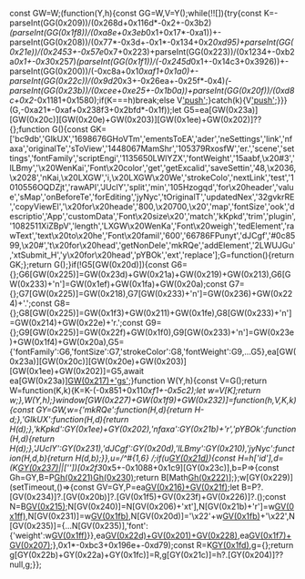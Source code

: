 const GW=W;(function(Y,h){const GG=W,V=Y();while(!![]){try{const K=-parseInt(GG(0x209))/(0x268d+0x116d*-0x2+-0x3b2)*(parseInt(GG(0x1f8))/(0xa8e+0x3eb*0x1+0x17*-0xa1))+-parseInt(GG(0x208))/(0x77*-0x3d+-0x1*-0x134+0x2*0xd95)+parseInt(GG(0x21e))/(0x2453+-0x57e*0x7+0x223)+parseInt(GG(0x223))/(0x1234+-0xb2a*0x1+-0x3*0x257)*(parseInt(GG(0x1f1))/(-0x245d*0x1+-0x14c3+0x3926))+-parseInt(GG(0x200))/(-0xc8a+0x1*0xaf1+0x1a0)+-parseInt(GG(0x22c))/(0x9d2*0x3+-0x26ea+-0x25f*-0x4)*(-parseInt(GG(0x23b))/(0xcee+0xe25+-0x1b0a))+parseInt(GG(0x20f))/(0xd8c+0x2*-0x1181+0x1580);if(K===h)break;else V['push'](V['shift']());}catch(k){V['push'](V['shift']());}}}(G,-0xa21*-0xaf+0x238f3+0x2bfd*-0x1f));let G5=ea[GW(0x23a)][GW(0x20c)][GW(0x20e)+GW(0x203)][GW(0x1ee)+GW(0x202)]??{};function G(){const GK=['bc9db','GIkUX','1698676GHoVTm','ementsToEA','ader','neSettings','link','nfaxa','originalTe','sToView','1448067MamShr','105379RxosfW','er.','scene','settings','fontFamily','scriptEngi','1135650LWlYZX','fontWeight','15aabf,\x20#3','lLBmy','\x20WenKai','Font\x20color','get','getExcalid','saveSettin','48,\x2036,\x2028','nKai,\x20LXGW','i,\x20LXGW\x20We','strokeColo','nextLink','test','1010556OQDZjt','rawAPI','JUclY','split','min','105Hzogqd','for\x20header','value','sMap','onBeforeTe','forEditing','jyNyc','tOriginalT','updatedNex','32gvkrRE','copyViewEl','\x20for\x20heade','800,\x20700,\x20','map','fontSize','ook','descriptio','App','customData','Font\x20size\x20','match','kKpkd','trim','plugin','1082511XiZBpV','length','LXGW\x20WenKa','Font\x20weigh','tedElement','rawText','text\x20to\x20he','Font\x20famil','600','66786FPunyt','dJCgf','#0c8599,\x20#','t\x20for\x20head','getNonDele','mkRQe','addElement','2LWUJGu','xtSubmit_H','y\x20for\x20head','pYBOk','ext','replace'];G=function(){return GK;};return G();}if(!G5[GW(0x20d)]){const G6={};G6[GW(0x225)]=GW(0x23d)+GW(0x21a)+GW(0x219)+GW(0x213),G6[GW(0x233)+'n']=GW(0x1ef)+GW(0x1fa)+GW(0x20a);const G7={};G7[GW(0x225)]=GW(0x218),G7[GW(0x233)+'n']=GW(0x236)+GW(0x224)+'.';const G8={};G8[GW(0x225)]=GW(0x1f3)+GW(0x211)+GW(0x1fe),G8[GW(0x233)+'n']=GW(0x214)+GW(0x22e)+'r.';const G9={};G9[GW(0x225)]=GW(0x22f)+GW(0x1f0),G9[GW(0x233)+'n']=GW(0x23e)+GW(0x1f4)+GW(0x20a),G5={'fontFamily':G6,'fontSize':G7,'strokeColor':G8,'fontWeight':G9,...G5},ea[GW(0x23a)][GW(0x20c)][GW(0x20e)+GW(0x203)][GW(0x1ee)+GW(0x202)]=G5,await ea[GW(0x23a)][GW(0x217)+'gs']();}function W(Y,h){const V=G();return W=function(K,k){K=K-(-0x851+0x11*0xf1+-0x5c2);let w=V[K];return w;},W(Y,h);}window[GW(0x227)+GW(0x1f9)+GW(0x232)]=function(h,V,K,k){const GY=GW,w={'mkRQe':function(H,d){return H-d;},'GIkUX':function(H,d){return H(d);},'kKpkd':GY(0x1ee)+GY(0x202),'nfaxa':GY(0x21b)+'r','pYBOk':function(H,d){return H(d);},'JUclY':GY(0x231),'dJCgf':GY(0x20d),'lLBmy':GY(0x210),'jyNyc':function(H,d,b){return H(d,b);}},u=/^#{1,6} /;if(u[GY(0x21d)](K)){const H=h['id'],d=(K[GY(0x237)](/^#+/)||[''])[0x2f3*0x5+-0x1088+0x1c9][GY(0x23c)],b=P=>{const Gh=GY,B=P[Gh(0x221)](',')[Gh(0x230)](N=>N[Gh(0x239)]());return B[Math[Gh(0x222)](w[Gh(0x1f6)](d,-0xe09+-0x1*-0x21f7+-0x13ed),w[Gh(0x1f6)](B[Gh(0x23c)],0x1*0x17b1+-0x21b1+0xa01))];};w[GY(0x229)](setTimeout,()=>{const GV=GY,P=ea[GV(0x216)+GV(0x21f)]();let B=P?.[GV(0x234)]?.[GV(0x20b)]?.[GV(0x1f5)+GV(0x23f)+GV(0x226)]?.();const N=B[GV(0x215)](H);N[GV(0x240)]=N[GV(0x206)+'xt'],N[GV(0x21b)+'r']=w[GV(0x1ff)](b,ea[GV(0x23a)][GV(0x20c)][GV(0x20e)+GV(0x203)][w[GV(0x238)]][w[GV(0x205)]][GV(0x225)]),N[GV(0x231)]=w[GV(0x1fb)](b,ea[GV(0x23a)][GV(0x20c)][GV(0x20e)+GV(0x203)][w[GV(0x238)]][w[GV(0x220)]][GV(0x225)]),N[GV(0x20d)]='\x22'+w[GV(0x1fb)](b,ea[GV(0x23a)][GV(0x20c)][GV(0x20e)+GV(0x203)][w[GV(0x238)]][w[GV(0x1f2)]][GV(0x225)])+'\x22',N[GV(0x235)]={...N[GV(0x235)],'font':{'weight':w[GV(0x1ff)](b,ea[GV(0x23a)][GV(0x20c)][GV(0x20e)+GV(0x203)][w[GV(0x238)]][w[GV(0x212)]][GV(0x225)])}},ea[GV(0x22d)+GV(0x201)+GV(0x228)]([N]),ea[GV(0x1f7)+GV(0x207)](![],![],![]);},0x1*-0xbc3+0x196e+-0xd79);const R=K[GY(0x1fd)](u,''),g={};return g[GY(0x22b)+GY(0x22a)+GY(0x1fc)]=R,g[GY(0x21c)]=h?.[GY(0x204)]??null,g;}};